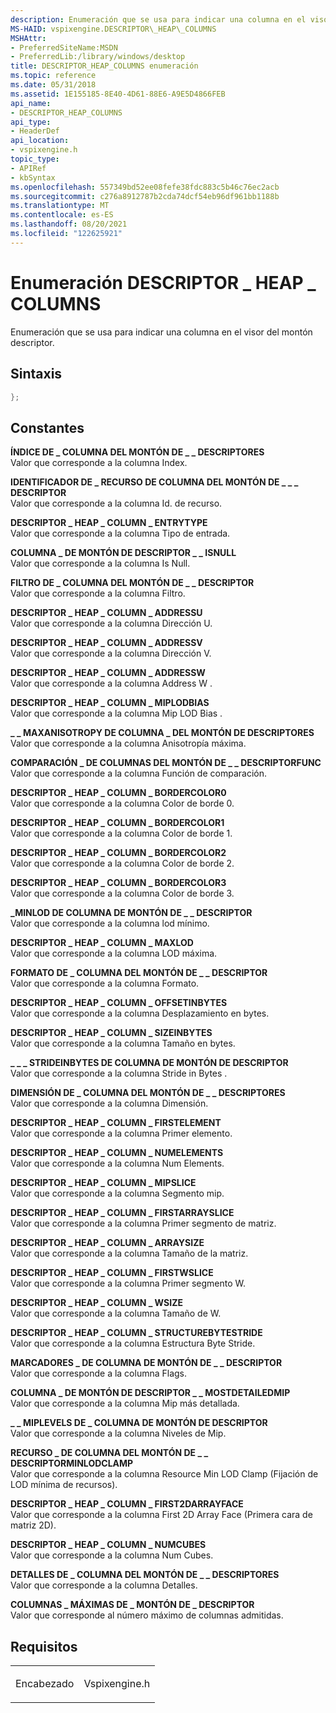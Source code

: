 ```yaml
---
description: Enumeración que se usa para indicar una columna en el visor del montón descriptor.
MS-HAID: vspixengine.DESCRIPTOR\_HEAP\_COLUMNS
MSHAttr:
- PreferredSiteName:MSDN
- PreferredLib:/library/windows/desktop
title: DESCRIPTOR_HEAP_COLUMNS enumeración
ms.topic: reference
ms.date: 05/31/2018
ms.assetid: 1E155185-8E40-4D61-88E6-A9E5D4866FEB
api_name:
- DESCRIPTOR_HEAP_COLUMNS
api_type:
- HeaderDef
api_location:
- vspixengine.h
topic_type:
- APIRef
- kbSyntax
ms.openlocfilehash: 557349bd52ee08fefe38fdc883c5b46c76ec2acb
ms.sourcegitcommit: c276a8912787b2cda74dcf54eb96df961bb1188b
ms.translationtype: MT
ms.contentlocale: es-ES
ms.lasthandoff: 08/20/2021
ms.locfileid: "122625921"
---
```

# <a name="span-idvspixenginedescriptor_heap_columnsspandescriptor_heap_columns-enumeration"></a><span id="vspixengine.descriptor_heap_columns"></span>Enumeración DESCRIPTOR \_ HEAP \_ COLUMNS

Enumeración que se usa para indicar una columna en el visor del montón descriptor.

## <a name="syntax"></a>Sintaxis


```C++
};
```

## <a name="constants"></a>Constantes

<span id="DESCRIPTOR_HEAP_COLUMN_INDEX"></span><span id="descriptor_heap_column_index"></span>**ÍNDICE DE \_ COLUMNA DEL MONTÓN DE \_ \_ DESCRIPTORES**  
Valor que corresponde a la columna Index.

<span id="DESCRIPTOR_HEAP_COLUMN_RESOURCE_ID"></span><span id="descriptor_heap_column_resource_id"></span>**IDENTIFICADOR DE \_ RECURSO DE COLUMNA DEL MONTÓN DE \_ \_ \_ DESCRIPTOR**  
Valor que corresponde a la columna Id. de recurso.

<span id="DESCRIPTOR_HEAP_COLUMN_ENTRYTYPE"></span><span id="descriptor_heap_column_entrytype"></span>**DESCRIPTOR \_ HEAP \_ COLUMN \_ ENTRYTYPE**  
Valor que corresponde a la columna Tipo de entrada.

<span id="DESCRIPTOR_HEAP_COLUMN_ISNULL"></span><span id="descriptor_heap_column_isnull"></span>**COLUMNA \_ DE MONTÓN DE DESCRIPTOR \_ \_ ISNULL**  
Valor que corresponde a la columna Is Null.

<span id="DESCRIPTOR_HEAP_COLUMN_FILTER"></span><span id="descriptor_heap_column_filter"></span>**FILTRO DE \_ COLUMNA DEL MONTÓN DE \_ \_ DESCRIPTOR**  
Valor que corresponde a la columna Filtro.

<span id="DESCRIPTOR_HEAP_COLUMN_ADDRESSU"></span><span id="descriptor_heap_column_addressu"></span>**DESCRIPTOR \_ HEAP \_ COLUMN \_ ADDRESSU**  
Valor que corresponde a la columna Dirección U.

<span id="DESCRIPTOR_HEAP_COLUMN_ADDRESSV"></span><span id="descriptor_heap_column_addressv"></span>**DESCRIPTOR \_ HEAP \_ COLUMN \_ ADDRESSV**  
Valor que corresponde a la columna Dirección V.

<span id="DESCRIPTOR_HEAP_COLUMN_ADDRESSW"></span><span id="descriptor_heap_column_addressw"></span>**DESCRIPTOR \_ HEAP \_ COLUMN \_ ADDRESSW**  
Valor que corresponde a la columna Address W .

<span id="DESCRIPTOR_HEAP_COLUMN_MIPLODBIAS"></span><span id="descriptor_heap_column_miplodbias"></span>**DESCRIPTOR \_ HEAP \_ COLUMN \_ MIPLODBIAS**  
Valor que corresponde a la columna Mip LOD Bias .

<span id="DESCRIPTOR_HEAP_COLUMN_MAXANISOTROPY"></span><span id="descriptor_heap_column_maxanisotropy"></span>**\_ \_ MAXANISOTROPY DE COLUMNA \_ DEL MONTÓN DE DESCRIPTORES**  
Valor que corresponde a la columna Anisotropía máxima.

<span id="DESCRIPTOR_HEAP_COLUMN_COMPARISONFUNC"></span><span id="descriptor_heap_column_comparisonfunc"></span>**COMPARACIÓN \_ DE COLUMNAS DEL MONTÓN DE \_ \_ DESCRIPTORFUNC**  
Valor que corresponde a la columna Función de comparación.

<span id="DESCRIPTOR_HEAP_COLUMN_BORDERCOLOR0"></span><span id="descriptor_heap_column_bordercolor0"></span>**DESCRIPTOR \_ HEAP \_ COLUMN \_ BORDERCOLOR0**  
Valor que corresponde a la columna Color de borde 0.

<span id="DESCRIPTOR_HEAP_COLUMN_BORDERCOLOR1"></span><span id="descriptor_heap_column_bordercolor1"></span>**DESCRIPTOR \_ HEAP \_ COLUMN \_ BORDERCOLOR1**  
Valor que corresponde a la columna Color de borde 1.

<span id="DESCRIPTOR_HEAP_COLUMN_BORDERCOLOR2"></span><span id="descriptor_heap_column_bordercolor2"></span>**DESCRIPTOR \_ HEAP \_ COLUMN \_ BORDERCOLOR2**  
Valor que corresponde a la columna Color de borde 2.

<span id="DESCRIPTOR_HEAP_COLUMN_BORDERCOLOR3"></span><span id="descriptor_heap_column_bordercolor3"></span>**DESCRIPTOR \_ HEAP \_ COLUMN \_ BORDERCOLOR3**  
Valor que corresponde a la columna Color de borde 3.

<span id="DESCRIPTOR_HEAP_COLUMN_MINLOD"></span><span id="descriptor_heap_column_minlod"></span>**\_MINLOD DE COLUMNA DE MONTÓN DE \_ \_ DESCRIPTOR**  
Valor que corresponde a la columna lod mínimo.

<span id="DESCRIPTOR_HEAP_COLUMN_MAXLOD"></span><span id="descriptor_heap_column_maxlod"></span>**DESCRIPTOR \_ HEAP \_ COLUMN \_ MAXLOD**  
Valor que corresponde a la columna LOD máxima.

<span id="DESCRIPTOR_HEAP_COLUMN_FORMAT"></span><span id="descriptor_heap_column_format"></span>**FORMATO DE \_ COLUMNA DEL MONTÓN DE \_ \_ DESCRIPTOR**  
Valor que corresponde a la columna Formato.

<span id="DESCRIPTOR_HEAP_COLUMN_OFFSETINBYTES"></span><span id="descriptor_heap_column_offsetinbytes"></span>**DESCRIPTOR \_ HEAP \_ COLUMN \_ OFFSETINBYTES**  
Valor que corresponde a la columna Desplazamiento en bytes.

<span id="DESCRIPTOR_HEAP_COLUMN_SIZEINBYTES"></span><span id="descriptor_heap_column_sizeinbytes"></span>**DESCRIPTOR \_ HEAP \_ COLUMN \_ SIZEINBYTES**  
Valor que corresponde a la columna Tamaño en bytes.

<span id="DESCRIPTOR_HEAP_COLUMN_STRIDEINBYTES"></span><span id="descriptor_heap_column_strideinbytes"></span>**\_ \_ \_ STRIDEINBYTES DE COLUMNA DE MONTÓN DE DESCRIPTOR**  
Valor que corresponde a la columna Stride in Bytes .

<span id="DESCRIPTOR_HEAP_COLUMN_DIMENSION"></span><span id="descriptor_heap_column_dimension"></span>**DIMENSIÓN DE \_ COLUMNA DEL MONTÓN DE \_ \_ DESCRIPTORES**  
Valor que corresponde a la columna Dimensión.

<span id="DESCRIPTOR_HEAP_COLUMN_FIRSTELEMENT"></span><span id="descriptor_heap_column_firstelement"></span>**DESCRIPTOR \_ HEAP \_ COLUMN \_ FIRSTELEMENT**  
Valor que corresponde a la columna Primer elemento.

<span id="DESCRIPTOR_HEAP_COLUMN_NUMELEMENTS"></span><span id="descriptor_heap_column_numelements"></span>**DESCRIPTOR \_ HEAP \_ COLUMN \_ NUMELEMENTS**  
Valor que corresponde a la columna Num Elements.

<span id="DESCRIPTOR_HEAP_COLUMN_MIPSLICE"></span><span id="descriptor_heap_column_mipslice"></span>**DESCRIPTOR \_ HEAP \_ COLUMN \_ MIPSLICE**  
Valor que corresponde a la columna Segmento mip.

<span id="DESCRIPTOR_HEAP_COLUMN_FIRSTARRAYSLICE"></span><span id="descriptor_heap_column_firstarrayslice"></span>**DESCRIPTOR \_ HEAP \_ COLUMN \_ FIRSTARRAYSLICE**  
Valor que corresponde a la columna Primer segmento de matriz.

<span id="DESCRIPTOR_HEAP_COLUMN_ARRAYSIZE"></span><span id="descriptor_heap_column_arraysize"></span>**DESCRIPTOR \_ HEAP \_ COLUMN \_ ARRAYSIZE**  
Valor que corresponde a la columna Tamaño de la matriz.

<span id="DESCRIPTOR_HEAP_COLUMN_FIRSTWSLICE"></span><span id="descriptor_heap_column_firstwslice"></span>**DESCRIPTOR \_ HEAP \_ COLUMN \_ FIRSTWSLICE**  
Valor que corresponde a la columna Primer segmento W.

<span id="DESCRIPTOR_HEAP_COLUMN_WSIZE"></span><span id="descriptor_heap_column_wsize"></span>**DESCRIPTOR \_ HEAP \_ COLUMN \_ WSIZE**  
Valor que corresponde a la columna Tamaño de W.

<span id="DESCRIPTOR_HEAP_COLUMN_STRUCTUREBYTESTRIDE"></span><span id="descriptor_heap_column_structurebytestride"></span>**DESCRIPTOR \_ HEAP \_ COLUMN \_ STRUCTUREBYTESTRIDE**  
Valor que corresponde a la columna Estructura Byte Stride.

<span id="DESCRIPTOR_HEAP_COLUMN_FLAGS"></span><span id="descriptor_heap_column_flags"></span>**MARCADORES \_ DE COLUMNA DE MONTÓN DE \_ \_ DESCRIPTOR**  
Valor que corresponde a la columna Flags.

<span id="DESCRIPTOR_HEAP_COLUMN_MOSTDETAILEDMIP"></span><span id="descriptor_heap_column_mostdetailedmip"></span>**COLUMNA \_ DE MONTÓN DE DESCRIPTOR \_ \_ MOSTDETAILEDMIP**  
Valor que corresponde a la columna Mip más detallada.

<span id="DESCRIPTOR_HEAP_COLUMN_MIPLEVELS"></span><span id="descriptor_heap_column_miplevels"></span>**\_ \_ MIPLEVELS DE \_ COLUMNA DE MONTÓN DE DESCRIPTOR**  
Valor que corresponde a la columna Niveles de Mip.

<span id="DESCRIPTOR_HEAP_COLUMN_RESOURCEMINLODCLAMP"></span><span id="descriptor_heap_column_resourceminlodclamp"></span>**RECURSO \_ DE COLUMNA DEL MONTÓN DE \_ \_ DESCRIPTORMINLODCLAMP**  
Valor que corresponde a la columna Resource Min LOD Clamp (Fijación de LOD mínima de recursos).

<span id="DESCRIPTOR_HEAP_COLUMN_FIRST2DARRAYFACE"></span><span id="descriptor_heap_column_first2darrayface"></span>**DESCRIPTOR \_ HEAP \_ COLUMN \_ FIRST2DARRAYFACE**  
Valor que corresponde a la columna First 2D Array Face (Primera cara de matriz 2D).

<span id="DESCRIPTOR_HEAP_COLUMN_NUMCUBES"></span><span id="descriptor_heap_column_numcubes"></span>**DESCRIPTOR \_ HEAP \_ COLUMN \_ NUMCUBES**  
Valor que corresponde a la columna Num Cubes.

<span id="DESCRIPTOR_HEAP_COLUMN_DETAILS"></span><span id="descriptor_heap_column_details"></span>**DETALLES DE \_ COLUMNA DEL MONTÓN DE \_ \_ DESCRIPTORES**  
Valor que corresponde a la columna Detalles.

<span id="DESCRIPTOR_HEAP_MAX_COLUMNS"></span><span id="descriptor_heap_max_columns"></span>**COLUMNAS \_ MÁXIMAS DE \_ MONTÓN DE \_ DESCRIPTOR**  
Valor que corresponde al número máximo de columnas admitidas.

## <a name="requirements"></a>Requisitos

<table><colgroup><col  /><col  /></colgroup><tbody><tr class="odd"><td><p>Encabezado</p></td><td>Vspixengine.h</td></tr></tbody></table>

 

 



